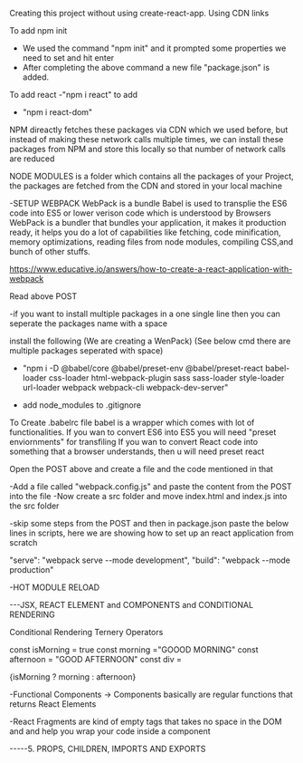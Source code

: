 Creating this project without using create-react-app. Using CDN links

<script crossorigin src="https://unpkg.com/react@18/umd/react.development.js"></script>
<script crossorigin src="https://unpkg.com/react-dom@18/umd/react-dom.development.js"></script>

To add npm init

- We used the command "npm init" and it prompted some properties we need to set and hit enter
- After completing the above command a new file "package.json" is added.

To add react
-"npm i react" to add

- "npm i react-dom"

NPM direactly fetches these packages via CDN which we used before, but instead of making these network calls multiple times, we can install these packages from NPM and store this locally so that number of network calls are reduced

NODE MODULES is a folder which contains all the packages of your Project, the packages are fetched from the CDN and stored in your local machine

-SETUP WEBPACK
WebPack is a bundle
Babel is used to transplie the ES6 code into ES5 or lower verison code which is understood by Browsers
WebPack is a bundler that bundles your application, it makes it production ready, it helps you do a lot of capabilities like fetching, code minification, memory optimizations, reading files from node modules, compiling CSS,and bunch of other stuffs.

https://www.educative.io/answers/how-to-create-a-react-application-with-webpack

Read above POST

-if you want to install multiple packages in a one single line then you can seperate the packages name with a space

install the following (We are creating a WenPack) (See below cmd there are multiple packages seperated with space)

- "npm i -D @babel/core @babel/preset-env @babel/preset-react babel-loader css-loader html-webpack-plugin sass sass-loader style-loader url-loader webpack webpack-cli webpack-dev-server"

- add node_modules to .gitignore

To Create .babelrc file
babel is a wrapper which comes with lot of functionalities. If you wan to convert ES6 into ES5 you will need "preset enviornments" for transfiling
If you wan to convert React code into something that a browser understands, then u will need preset react

Open the POST above and create a file and the code mentioned in that

-Add a file called "webpack.config.js" and paste the content from the POST into the file
-Now create a src folder and move index.html and index.js into the src folder

-skip some steps from the POST and then in package.json paste the below lines in scripts, here we are showing how to set up an react application from scratch

"serve": "webpack serve --mode development",
"build": "webpack --mode production"

-HOT MODULE RELOAD

---JSX, REACT ELEMENT and COMPONENTS and CONDITIONAL RENDERING

Conditional Rendering
Ternery Operators

const isMorning = true
const morning ="GOOOD MORNING"
const afternoon = "GOOD AFTERNOON"
const div = <div>{isMorning ? morning : afternoon}</div>

-Functional Components -> Components basically are regular functions that returns React Elements

-React Fragments are kind of empty tags that takes no space in the DOM and and help you wrap your code inside a component

-----5. PROPS, CHILDREN, IMPORTS AND EXPORTS

